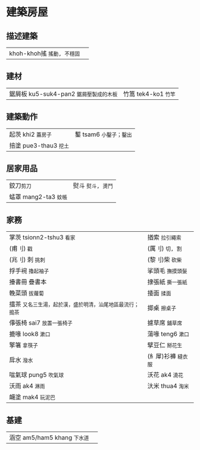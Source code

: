 # 建築房屋

## 描述建築

|  |  |
| :--- | :--- |
| khoh-khoh搖  `搖動, 不穩固` |  |

## 建材

|  |  |
| :--- | :--- |
| 鋸屑板 ku5-suk4-pan2 `鋸屑壓製成的木板` | 竹篙 tek4-ko1 `竹竿` |

## 建築動作

|  |  |
| :--- | :--- |
| 起茨 khi2 `蓋房子` | 鏨 tsam6 `小鑿子；鑿出` |
| 掊塗 pue3-thau3 `挖土` |  |

## 居家用品

|  |  |
| :--- | :--- |
| 鉸刀`剪刀` | 熨斗  `熨斗, 燙鬥` |
|  蜢罩 mang2-ta3 `蚊帳` |  |

## 家務

|  |  |
| :--- | :--- |
| 掌茨 tsionn2-tshu3 `看家` | 揂索 `拉引繩索` |
| \(甫刂\) `戳` | \(厲刂\) `切, 割` |
| \(兆刂\) 刺 `挑刺` | \(黎刂\)柴 `砍柴` |
| 捊手䘼 `擼起袖子` | 挲頭毛 `撫摸頭髮` |
| 㩹書冊 疊書本 | 捸張紙 `撕一張紙` |
| 輓菜頭 `拔蘿蔔` | 捼面 `揉面` |
| 擂茶 `又名三生湯，起於漢，盛於明清，汕尾地區最流行；搗茶` | 揤桌 `擦桌子` |
| 倳張椅 sai7 `放置一張椅子` | 攄草席 `鋪草席` |
| 摝喙 look8 `漱口` | 蕩喙 teng6 `漱口` |
| 擎箸 `拿筷子` | 擘豆仁 `掰花生` |
| 戽水 `潑水` | \(糹屖\)衫褲 `縫衣服` |
| 㖹氣球 pung5 `吹氣球` | 沃花 ak4 `澆花` |
| 沃雨 ak4 `淋雨` | 汏米 thua4 `淘米` |
| 衊塗 mak4 `玩泥巴` |  |

## 基建

|  |  |
| :--- | :--- |
| 涵空 am5/ham5 khang `下水道` |  |

